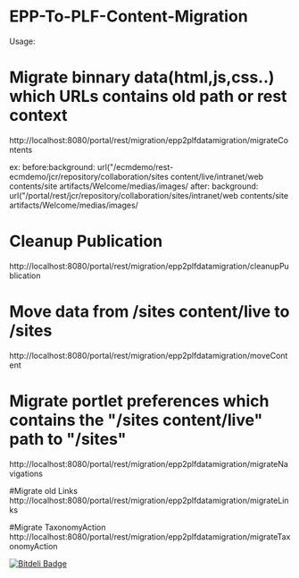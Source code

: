 EPP-To-PLF-Content-Migration
============================
Usage:


# Migrate binnary data(html,js,css..) which URLs contains old path or rest context
http://localhost:8080/portal/rest/migration/epp2plfdatamigration/migrateContents

ex:
before:background: url("/ecmdemo/rest-ecmdemo/jcr/repository/collaboration/sites content/live/intranet/web contents/site artifacts/Welcome/medias/images/
after:  background: url("/portal/rest/jcr/repository/collaboration/sites/intranet/web contents/site artifacts/Welcome/medias/images/

# Cleanup Publication
http://localhost:8080/portal/rest/migration/epp2plfdatamigration/cleanupPublication

# Move data from /sites content/live to /sites 
http://localhost:8080/portal/rest/migration/epp2plfdatamigration/moveContent


# Migrate portlet preferences which contains the "/sites content/live" path to "/sites"
http://localhost:8080/portal/rest/migration/epp2plfdatamigration/migrateNavigations


#Migrate old Links
http://localhost:8080/portal/rest/migration/epp2plfdatamigration/migrateLinks



#Migrate TaxonomyAction
http://localhost:8080/portal/rest/migration/epp2plfdatamigration/migrateTaxonomyAction


[![Bitdeli Badge](https://d2weczhvl823v0.cloudfront.net/azaoui/epp-to-plf-content-migration/trend.png)](https://bitdeli.com/free "Bitdeli Badge")

